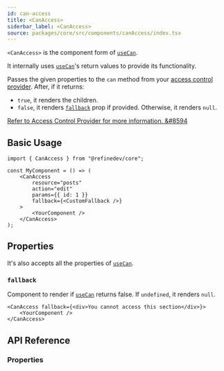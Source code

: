 ```yaml
---
id: can-access
title: <CanAccess>
siderbar_label: <CanAccess>
source: packages/core/src/components/canAccess/index.tsx
---
```


`<CanAccess>` is the component form of [`useCan`][use-can].

It internally uses [`useCan`][use-can]'s return values to provide its functionality.

Passes the given properties to the `can` method from your [access control provider][access-control-provider]. After, if it returns:

-   `true`, it renders the children.
-   `false`, it renders [`fallback`](#fallback) prop if provided. Otherwise, it renders `null`.

[Refer to Access Control Provider for more information. &#8594][access-control-provider]

## Basic Usage

```tsx
import { CanAccess } from "@refinedev/core";

const MyComponent = () => (
    <CanAccess
        resource="posts"
        action="edit"
        params={{ id: 1 }}
        fallback={<CustomFallback />}
    >
        <YourComponent />
    </CanAccess>
);
```

## Properties

It's also accepts all the properties of [`useCan`](/docs/api-reference/core/hooks/accessControl/useCan/#properties).

### `fallback`

Component to render if [`useCan`][use-can] returns false. If `undefined`, it renders `null`.

```tsx
<CanAccess fallback={<div>You cannot access this section</div>}>
    <YourComponent />
</CanAccess>
```

## API Reference

### Properties

<PropsTable module="@refinedev/core/CanAccess"/>

[use-can]: /docs/api-reference/core/hooks/accessControl/useCan/
[access-control-provider]: /docs/api-reference/core/providers/accessControl-provider/
[can]: /docs/api-reference/core/hooks/accessControl/useCan/#can
